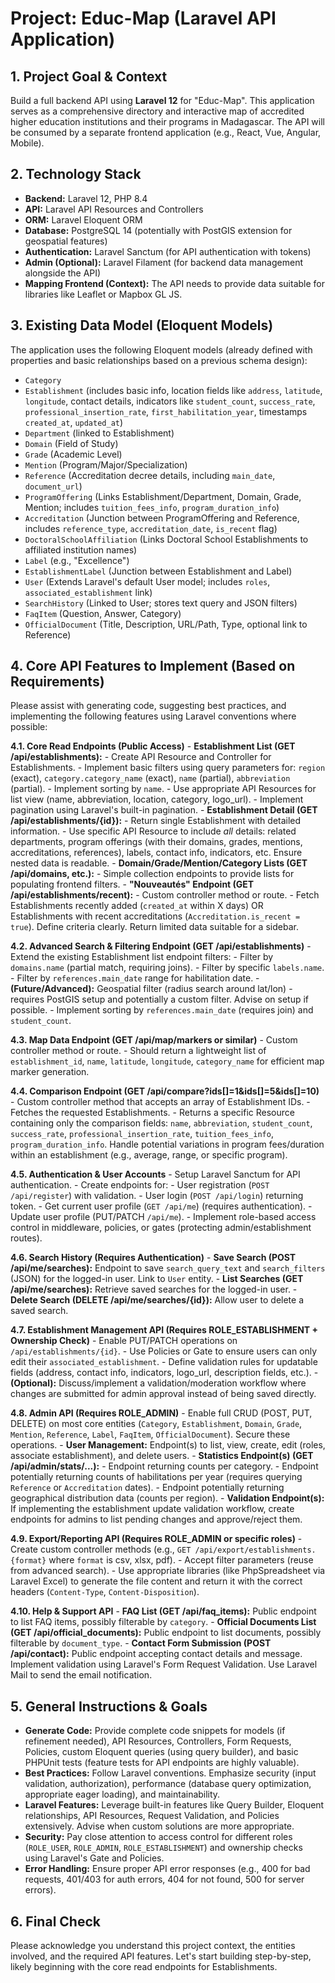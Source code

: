 # Project: Educ-Map (Laravel API Application)

## 1. Project Goal & Context
Build a full backend API using **Laravel 12** for "Educ-Map". This application serves as a comprehensive directory and interactive map of accredited higher education institutions and their programs in Madagascar. The API will be consumed by a separate frontend application (e.g., React, Vue, Angular, Mobile).

## 2. Technology Stack
- **Backend:** Laravel 12, PHP 8.4
- **API:** Laravel API Resources and Controllers
- **ORM:** Laravel Eloquent ORM
- **Database:** PostgreSQL 14 (potentially with PostGIS extension for geospatial features)
- **Authentication:** Laravel Sanctum (for API authentication with tokens)
- **Admin (Optional):** Laravel Filament (for backend data management alongside the API)
- **Mapping Frontend (Context):** The API needs to provide data suitable for libraries like Leaflet or Mapbox GL JS.

## 3. Existing Data Model (Eloquent Models)
The application uses the following Eloquent models (already defined with properties and basic relationships based on a previous schema design):
- `Category`
- `Establishment` (includes basic info, location fields like `address`, `latitude`, `longitude`, contact details, indicators like `student_count`, `success_rate`, `professional_insertion_rate`, `first_habilitation_year`, timestamps `created_at`, `updated_at`)
- `Department` (linked to Establishment)
- `Domain` (Field of Study)
- `Grade` (Academic Level)
- `Mention` (Program/Major/Specialization)
- `Reference` (Accreditation decree details, including `main_date`, `document_url`)
- `ProgramOffering` (Links Establishment/Department, Domain, Grade, Mention; includes `tuition_fees_info`, `program_duration_info`)
- `Accreditation` (Junction between ProgramOffering and Reference, includes `reference_type`, `accreditation_date`, `is_recent` flag)
- `DoctoralSchoolAffiliation` (Links Doctoral School Establishments to affiliated institution names)
- `Label` (e.g., "Excellence")
- `EstablishmentLabel` (Junction between Establishment and Label)
- `User` (Extends Laravel's default User model; includes `roles`, `associated_establishment` link)
- `SearchHistory` (Linked to User; stores text query and JSON filters)
- `FaqItem` (Question, Answer, Category)
- `OfficialDocument` (Title, Description, URL/Path, Type, optional link to Reference)

## 4. Core API Features to Implement (Based on Requirements)

Please assist with generating code, suggesting best practices, and implementing the following features using Laravel conventions where possible:

**4.1. Core Read Endpoints (Public Access)**
    - **Establishment List (GET /api/establishments):**
        - Create API Resource and Controller for Establishments.
        - Implement basic filters using query parameters for: `region` (exact), `category.category_name` (exact), `name` (partial), `abbreviation` (partial).
        - Implement sorting by `name`.
        - Use appropriate API Resources for list view (name, abbreviation, location, category, logo_url).
        - Implement pagination using Laravel's built-in pagination.
    - **Establishment Detail (GET /api/establishments/{id}):**
        - Return single Establishment with detailed information.
        - Use specific API Resource to include *all* details: related departments, program offerings (with their domains, grades, mentions, accreditations, references), labels, contact info, indicators, etc. Ensure nested data is readable.
    - **Domain/Grade/Mention/Category Lists (GET /api/domains, etc.):**
        - Simple collection endpoints to provide lists for populating frontend filters.
    - **"Nouveautés" Endpoint (GET /api/establishments/recent):**
        - Custom controller method or route.
        - Fetch Establishments recently added (`created_at` within X days) OR Establishments with recent accreditations (`Accreditation.is_recent = true`). Define criteria clearly. Return limited data suitable for a sidebar.

**4.2. Advanced Search & Filtering Endpoint (GET /api/establishments)**
    - Extend the existing Establishment list endpoint filters:
        - Filter by `domains.name` (partial match, requiring joins).
        - Filter by specific `labels.name`.
        - Filter by `references.main_date` range for habilitation date.
        - **(Future/Advanced):** Geospatial filter (radius search around lat/lon) - requires PostGIS setup and potentially a custom filter. Advise on setup if possible.
    - Implement sorting by `references.main_date` (requires join) and `student_count`.

**4.3. Map Data Endpoint (GET /api/map/markers or similar)**
    - Custom controller method or route.
    - Should return a lightweight list of `establishment_id`, `name`, `latitude`, `longitude`, `category_name` for efficient map marker generation.

**4.4. Comparison Endpoint (GET /api/compare?ids[]=1&ids[]=5&ids[]=10)**
    - Custom controller method that accepts an array of Establishment IDs.
    - Fetches the requested Establishments.
    - Returns a specific Resource containing only the comparison fields: `name`, `abbreviation`, `student_count`, `success_rate`, `professional_insertion_rate`, `tuition_fees_info`, `program_duration_info`. Handle potential variations in program fees/duration within an establishment (e.g., average, range, or specific program).

**4.5. Authentication & User Accounts**
    - Setup Laravel Sanctum for API authentication.
    - Create endpoints for:
        - User registration (`POST /api/register`) with validation.
        - User login (`POST /api/login`) returning token.
        - Get current user profile (`GET /api/me`) (requires authentication).
        - Update user profile (PUT/PATCH `/api/me`).
    - Implement role-based access control in middleware, policies, or gates (protecting admin/establishment routes).

**4.6. Search History (Requires Authentication)**
    - **Save Search (POST /api/me/searches):** Endpoint to save `search_query_text` and `search_filters` (JSON) for the logged-in user. Link to `User` entity.
    - **List Searches (GET /api/me/searches):** Retrieve saved searches for the logged-in user.
    - **Delete Search (DELETE /api/me/searches/{id}):** Allow user to delete a saved search.

**4.7. Establishment Management API (Requires ROLE_ESTABLISHMENT + Ownership Check)**
    - Enable PUT/PATCH operations on `/api/establishments/{id}`.
    - Use Policies or Gate to ensure users can only edit their `associated_establishment`.
    - Define validation rules for updatable fields (address, contact info, indicators, logo_url, description fields, etc.).
    - **(Optional):** Discuss/implement a validation/moderation workflow where changes are submitted for admin approval instead of being saved directly.

**4.8. Admin API (Requires ROLE_ADMIN)**
    - Enable full CRUD (POST, PUT, DELETE) on most core entities (`Category`, `Establishment`, `Domain`, `Grade`, `Mention`, `Reference`, `Label`, `FaqItem`, `OfficialDocument`). Secure these operations.
    - **User Management:** Endpoint(s) to list, view, create, edit (roles, associate establishment), and delete users.
    - **Statistics Endpoint(s) (GET /api/admin/stats/...):**
        - Endpoint returning counts per category.
        - Endpoint potentially returning counts of habilitations per year (requires querying `Reference` or `Accreditation` dates).
        - Endpoint potentially returning geographical distribution data (counts per region).
    - **Validation Endpoint(s):** If implementing the establishment update validation workflow, create endpoints for admins to list pending changes and approve/reject them.

**4.9. Export/Reporting API (Requires ROLE_ADMIN or specific roles)**
    - Create custom controller methods (e.g., `GET /api/export/establishments.{format}` where `format` is csv, xlsx, pdf).
    - Accept filter parameters (reuse from advanced search).
    - Use appropriate libraries (like PhpSpreadsheet via Laravel Excel) to generate the file content and return it with the correct headers (`Content-Type`, `Content-Disposition`).

**4.10. Help & Support API**
    - **FAQ List (GET /api/faq_items):** Public endpoint to list FAQ items, possibly filterable by `category`.
    - **Official Documents List (GET /api/official_documents):** Public endpoint to list documents, possibly filterable by `document_type`.
    - **Contact Form Submission (POST /api/contact):** Public endpoint accepting contact details and message. Implement validation using Laravel's Form Request Validation. Use Laravel Mail to send the email notification.

## 5. General Instructions & Goals
- **Generate Code:** Provide complete code snippets for models (if refinement needed), API Resources, Controllers, Form Requests, Policies, custom Eloquent queries (using query builder), and basic PHPUnit tests (feature tests for API endpoints are highly valuable).
- **Best Practices:** Follow Laravel conventions. Emphasize security (input validation, authorization), performance (database query optimization, appropriate eager loading), and maintainability.
- **Laravel Features:** Leverage built-in features like Query Builder, Eloquent relationships, API Resources, Request Validation, and Policies extensively. Advise when custom solutions are more appropriate.
- **Security:** Pay close attention to access control for different roles (`ROLE_USER`, `ROLE_ADMIN`, `ROLE_ESTABLISHMENT`) and ownership checks using Laravel's Gate and Policies.
- **Error Handling:** Ensure proper API error responses (e.g., 400 for bad requests, 401/403 for auth errors, 404 for not found, 500 for server errors).

## 6. Final Check
Please acknowledge you understand this project context, the entities involved, and the required API features. Let's start building step-by-step, likely beginning with the core read endpoints for Establishments.
